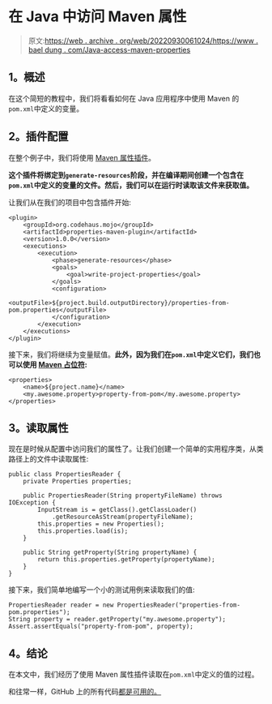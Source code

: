 # 在 Java 中访问 Maven 属性

> 原文:[https://web . archive . org/web/20220930061024/https://www . bael dung . com/Java-access-maven-properties](https://web.archive.org/web/20220930061024/https://www.baeldung.com/java-accessing-maven-properties)

## **1。概述**

在这个简短的教程中，我们将看看如何在 Java 应用程序中使用 Maven 的`pom.xml`中定义的变量。

## **2。插件配置**

在整个例子中，我们将使用 [Maven 属性插件](https://web.archive.org/web/20220628052152/https://www.mojohaus.org/properties-maven-plugin/)。

**这个插件将绑定到`generate-resources`阶段，并在编译期间创建一个包含在`pom.xml`中定义的变量的文件。然后，我们可以在运行时读取该文件来获取值。**

让我们从在我们的项目中包含插件开始:

```
<plugin>
    <groupId>org.codehaus.mojo</groupId> 
    <artifactId>properties-maven-plugin</artifactId> 
    <version>1.0.0</version> 
    <executions> 
        <execution> 
            <phase>generate-resources</phase> 
            <goals> 
                <goal>write-project-properties</goal> 
            </goals> 
            <configuration> 
                <outputFile>${project.build.outputDirectory}/properties-from-pom.properties</outputFile> 
            </configuration> 
        </execution> 
    </executions> 
</plugin> 
```

接下来，我们将继续为变量赋值。**此外，因为我们在`pom.xml`中定义它们，我们也可以使用 [Maven 占位符](https://web.archive.org/web/20220628052152/https://github.com/cko/predefined_maven_properties/blob/master/README.md):**

```
<properties> 
    <name>${project.name}</name> 
    <my.awesome.property>property-from-pom</my.awesome.property> 
</properties>
```

## **3。读取属性**

现在是时候从配置中访问我们的属性了。让我们创建一个简单的实用程序类，从类路径上的文件中读取属性:

```
public class PropertiesReader {
    private Properties properties;

    public PropertiesReader(String propertyFileName) throws IOException {
        InputStream is = getClass().getClassLoader()
            .getResourceAsStream(propertyFileName);
        this.properties = new Properties();
        this.properties.load(is);
    }

    public String getProperty(String propertyName) {
        return this.properties.getProperty(propertyName);
    }
}
```

接下来，我们简单地编写一个小的测试用例来读取我们的值:

```
PropertiesReader reader = new PropertiesReader("properties-from-pom.properties"); 
String property = reader.getProperty("my.awesome.property");
Assert.assertEquals("property-from-pom", property);
```

## **4。结论**

在本文中，我们经历了使用 Maven 属性插件读取在`pom.xml`中定义的值的过程。

和往常一样，GitHub 上的所有代码[都是可用的。](https://web.archive.org/web/20220628052152/https://github.com/eugenp/tutorials/tree/master/maven-modules/maven-properties)